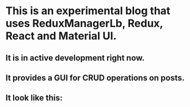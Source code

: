 # This is an experimental blog that uses ReduxManagerLb, Redux, React and Material UI.

## It is in active development right now.

## It provides a GUI for CRUD operations on posts.

## It look like this:

